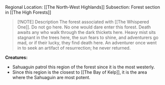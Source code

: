 Regional Location: [[The North-West Highlands]]
Subsection: Forest section in [[The High Forests]]

> [!NOTE] Description
> The forest associated with [[The Whispered One]]. Do not go here. No one would dare enter this forest. Death awaits any who walk through the dark thickets here. Heavy mist sits stagnant in the trees here, the sun fears to shine, and adventurers go mad, or if their lucky, they find death here. An adventurer once went in to seek an artifact of resurrection; he never returned. 

**Creatures:**
- Sahuaguin patrol this region of the forest since it is the most westerly. 
- Since this region is the closest to [[The Bay of Kelp]], it is the area where the Sahuaguin are most potent. 